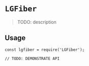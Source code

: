 # `LGFiber`

> TODO: description

## Usage

```
const lgfiber = require('LGFiber');

// TODO: DEMONSTRATE API
```
